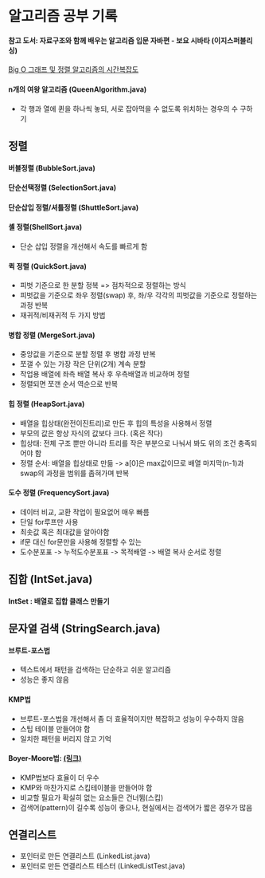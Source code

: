 # 알고리즘 공부 기록

#### 참고 도서: 자료구조와 함께 배우는 알고리즘 입문 자바편 - 보요 시바타 (이지스퍼블리싱)

<a href="https://www.bigocheatsheet.com/">Big O 그래프 및 정렬 알고리즘의 시간복잡도</a>

#### n개의 여왕 알고리즘 (QueenAlgorithm.java)
- 각 행과 열에 퀸을 하나씩 놓되, 서로 잡아먹을 수 없도록 위치하는 경우의 수 구하기

## 정렬 
#### 버블정렬 (BubbleSort.java)

#### 단순선택정렬 (SelectionSort.java)

#### 단순삽입 정렬/셔틀정렬 (ShuttleSort.java)

#### 셸 정렬(ShellSort.java)
- 단순 삽입 정렬을 개선해서 속도를 빠르게 함

#### 퀵 정렬 (QuickSort.java)
- 피벗 기준으로 한 분할 정복 => 점차적으로 정렬하는 방식
- 피벗값을 기준으로 좌우 정렬(swap) 후, 좌/우 각각의 피벗값을 기준으로 정렬하는 과정 반복 
- 재귀적/비재귀적 두 가지 방법
 
#### 병합 정렬 (MergeSort.java) 
- 중앙값을 기준으로 분할 정렬 후 병합 과정 반복
- 쪼갤 수 있는 가장 작은 단위(2개) 계속 분할
- 작업용 배열에 좌측 배열 복사 후 우측배열과 비교하며 정렬
- 정렬되면 쪼갠 순서 역순으로 반복

#### 힙 정렬 (HeapSort.java)
- 배열을 힙상태(완전이진트리)로 만든 후 힙의 특성을 사용해서 정렬
- 부모의 값은 항상 자식의 값보다 크다. (혹은 작다)
- 힙상태: 전체 구조 뿐만 아니라 트리를 작은 부분으로 나눠서 봐도 위의 조건 충족되어야 함
- 정렬 순서: 배열을 힙상태로 만듦 -> a[0]은 max값이므로 배열 마지막(n-1)과 swap의 과정을 범위를 좁혀가며 반복

#### 도수 정렬 (FrequencySort.java) 
- 데이터 비교, 교환 작업이 필요없어 매우 빠름
- 단일 for루프만 사용 
- 최솟값 혹은 최대값을 알아야함
- if문 대신 for문만을 사용해 정렬할 수 있는 
- 도수분포표 -> 누적도수분포표 -> 목적배열 -> 배열 복사 순서로 정렬

## 집합 (IntSet.java)
#### IntSet : 배열로 집합 클래스 만들기

## 문자열 검색 (StringSearch.java)
#### 브루트-포스법
- 텍스트에서 패턴을 검색하는 단순하고 쉬운 알고리즘
- 성능은 좋지 않음 
#### KMP법
- 브루트-포스법을 개선해서 좀 더 효율적이지만 복잡하고 성능이 우수하지 않음
- 스팁 테이블 만들어야 함 
- 일치한 패턴을 버리지 않고 기억
#### Boyer-Moore법: <a href = "https://devwooks.tistory.com/12">(링크)</a> 
- KMP법보다 효율이 더 우수
- KMP와 마찬가지로 스킵테이블을 만들어야 함
- 비교할 필요가 확실히 없는 요소들은 건너뜀(스킵)
- 검색어(pattern)이 길수록 성능이 좋으나, 현실에서는 검색어가 짧은 경우가 많음

## 연결리스트 
- 포인터로 만든 연결리스트 (LinkedList.java)
- 포인터로 만든 연결리스트 테스터 (LinkedListTest.java)
